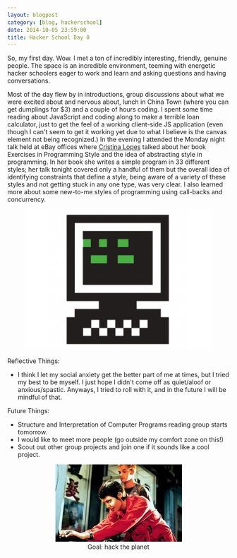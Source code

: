 ```yaml
---
layout: blogpost
category: [blog, hackerschool]
date: 2014-10-05 23:59:00
title: Hacker School Day 0
---
```


So, my first day. Wow. I met a ton of incredibly interesting, friendly, genuine people. The space is an incredible environment, teeming with energetic hacker schoolers eager to work and learn and asking questions and having conversations.

Most of the day flew by in introductions, group discussions about what we were excited about and nervous about, lunch in China Town (where you can get dumplings for $3) and a couple of hours coding. I spent some time reading about JavaScript and coding along to make a terrible loan calculator, just to get the feel of a working client-side JS application (even though I can't seem to get it working yet due to what I believe is the canvas element not being recognized.) In the evening I attended the Monday night talk held at eBay offices where <a href="http://en.wikipedia.org/wiki/Cristina_Lopes">Cristina Lopes</a> talked about her book Exercises in Programming Style and the idea of abstracting style in programming. In her book she writes a simple program in 33 different styles; her talk tonight covered only a handful of them but the overall idea of identifying constraints that define a style, being aware of a variety of these styles and not getting stuck in any one type, was very clear. I also learned more about some new-to-me styles of programming using call-backs and concurrency.

<center>
	<figure>
			<img src='/PostImages/2014-10-07-hacker-school-day-0/hacker-school.png' alt='missing' />
	</figure>
</center>

Reflective Things: 
<ul>
	<li><span>I think I let my social anxiety get the better part of me at times, but I tried my best to be myself. I just hope I didn't come off as quiet/aloof or anxious/spastic. Anyways, I tried to roll with it, and in the future I will be mindful of that.</span></li>
</ul>

Future Things: 
<ul>
	<li><span>Structure and Interpretation of Computer Programs reading group starts tomorrow.</span></li>
		<li><span>I would like to meet more people (go outside my comfort zone on this!)</span></li> 
	<li><span>Scout out other group projects and join one if it sounds like a cool project.</span></li>
</ul>

<center>
	<figure>
			<img src='/PostImages/2014-10-07-hacker-school-day-0/hackers.jpg' alt='missing' />
			<figcaption>Goal: hack the planet</figcaption>
	</figure>
</center>